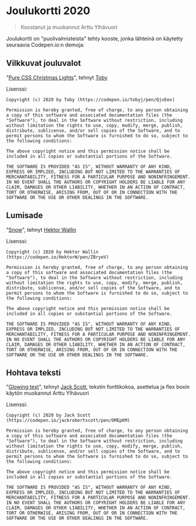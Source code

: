 # Joulukortti 2020

> Koostanut ja muokannut Arttu Ylhävuori

Joulukortti on "puolivalmisteista" tehty kooste, jonka lähteinä on käytetty seuraavia Codepen.io:n demoja:

## Vilkkuvat jouluvalot

"[Pure CSS Christmas Lights](https://codepen.io/tobyj/pen/QjvEex)", tehnyt [Toby](https://codepen.io/tobyj/)

Lisenssi:

```
Copyright (c) 2020 by Toby (https://codepen.io/tobyj/pen/QjvEex)

Permission is hereby granted, free of charge, to any person obtaining a copy of this software and associated documentation files (the "Software"), to deal in the Software without restriction, including without limitation the rights to use, copy, modify, merge, publish, distribute, sublicense, and/or sell copies of the Software, and to permit persons to whom the Software is furnished to do so, subject to the following conditions:

The above copyright notice and this permission notice shall be included in all copies or substantial portions of the Software.

THE SOFTWARE IS PROVIDED "AS IS", WITHOUT WARRANTY OF ANY KIND, EXPRESS OR IMPLIED, INCLUDING BUT NOT LIMITED TO THE WARRANTIES OF MERCHANTABILITY, FITNESS FOR A PARTICULAR PURPOSE AND NONINFRINGEMENT. IN NO EVENT SHALL THE AUTHORS OR COPYRIGHT HOLDERS BE LIABLE FOR ANY CLAIM, DAMAGES OR OTHER LIABILITY, WHETHER IN AN ACTION OF CONTRACT, TORT OR OTHERWISE, ARISING FROM, OUT OF OR IN CONNECTION WITH THE SOFTWARE OR THE USE OR OTHER DEALINGS IN THE SOFTWARE.
```

## Lumisade

"[Snow](https://codepen.io/HektorW/pen/ZBryeV)", tehnyt [Hektor Wallin](https://codepen.io/HektorW/)

Lisenssi:

```
Copyright (c) 2020 by Hektor Wallin (https://codepen.io/HektorW/pen/ZBryeV)

Permission is hereby granted, free of charge, to any person obtaining a copy of this software and associated documentation files (the "Software"), to deal in the Software without restriction, including without limitation the rights to use, copy, modify, merge, publish, distribute, sublicense, and/or sell copies of the Software, and to permit persons to whom the Software is furnished to do so, subject to the following conditions:

The above copyright notice and this permission notice shall be included in all copies or substantial portions of the Software.

THE SOFTWARE IS PROVIDED "AS IS", WITHOUT WARRANTY OF ANY KIND, EXPRESS OR IMPLIED, INCLUDING BUT NOT LIMITED TO THE WARRANTIES OF MERCHANTABILITY, FITNESS FOR A PARTICULAR PURPOSE AND NONINFRINGEMENT. IN NO EVENT SHALL THE AUTHORS OR COPYRIGHT HOLDERS BE LIABLE FOR ANY CLAIM, DAMAGES OR OTHER LIABILITY, WHETHER IN AN ACTION OF CONTRACT, TORT OR OTHERWISE, ARISING FROM, OUT OF OR IN CONNECTION WITH THE SOFTWARE OR THE USE OR OTHER DEALINGS IN THE SOFTWARE.
```

## Hohtava teksti

"[Glowing text](https://codepen.io/jackrobertscott/pen/OMEpKM)", tehnyt [Jack Scott](https://codepen.io/jackrobertscott/), tekstin fonttikokoa, asettelua ja flex boxin käytön muokannut Arttu Ylhävuori

Lisenssi:

```
Copyright (c) 2020 by Jack Scott (https://codepen.io/jackrobertscott/pen/OMEpKM)

Permission is hereby granted, free of charge, to any person obtaining a copy of this software and associated documentation files (the "Software"), to deal in the Software without restriction, including without limitation the rights to use, copy, modify, merge, publish, distribute, sublicense, and/or sell copies of the Software, and to permit persons to whom the Software is furnished to do so, subject to the following conditions:

The above copyright notice and this permission notice shall be included in all copies or substantial portions of the Software.

THE SOFTWARE IS PROVIDED "AS IS", WITHOUT WARRANTY OF ANY KIND, EXPRESS OR IMPLIED, INCLUDING BUT NOT LIMITED TO THE WARRANTIES OF MERCHANTABILITY, FITNESS FOR A PARTICULAR PURPOSE AND NONINFRINGEMENT. IN NO EVENT SHALL THE AUTHORS OR COPYRIGHT HOLDERS BE LIABLE FOR ANY CLAIM, DAMAGES OR OTHER LIABILITY, WHETHER IN AN ACTION OF CONTRACT, TORT OR OTHERWISE, ARISING FROM, OUT OF OR IN CONNECTION WITH THE SOFTWARE OR THE USE OR OTHER DEALINGS IN THE SOFTWARE.
```
